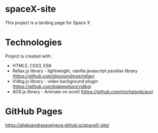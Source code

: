 # spaceX-site
This project is a landing page for Space X

# Technologies
Project is created with:
* HTML5, CSS3, ES6
* Rellax.js library - lightweight, vanilla javascript parallax library (https://github.com/dixonandmoe/rellax)
* Vidbg.js library - video background plugin (https://github.com/blakewilson/vidbg)
* AOS.js library - Animate on scroll (https://github.com/michalsnik/aos)

# GitHub Pages
https://aliaksandrasavelyeva.github.io/spaceX-site/
